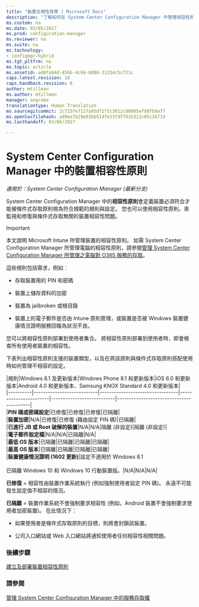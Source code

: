 ```yaml
---
title: "裝置合規性政策 | Microsoft Docs"
description: "了解如何在 System Center Configuration Manager 中管理相容性原則，使裝置符合條件式存取原則。"
ms.custom: na
ms.date: 03/05/2017
ms.prod: configuration-manager
ms.reviewer: na
ms.suite: na
ms.technology:
- configmgr-hybrid
ms.tgt_pltfrm: na
ms.topic: article
ms.assetid: ad8fa94d-45bb-4c94-8d86-31234c5cf21c
caps.latest.revision: 18
caps.handback.revision: 0
author: mtillman
ms.author: mtillman
manager: angrobe
translationtype: Human Translation
ms.sourcegitcommit: 2c723fe7137a95df271c3612c88805efd8fb9a77
ms.openlocfilehash: ad9ea7b29e03bb514fe23fdf761b312c85c16714
ms.lasthandoff: 03/06/2017

---
```

# <a name="device-compliance-policies-in-system-center-configuration-manager"></a>System Center Configuration Manager 中的裝置相容性原則

*適用於：System Center Configuration Manager (最新分支)*

System Center Configuration Manager 中的**相容性原則**會定義裝置必須符合才能被條件式存取原則視為符合規範的規則與設定。 您也可以使用相容性原則，來監視和修復與條件式存取無關的裝置相容性問題。  


> [!IMPORTANT]  
>  本文說明 Microsoft Intune 所管理裝置的相容性原則。    如需 System Center Configuration Manager 所管理電腦的相容性原則，請參閱[管理 System Center Configuration Manager 所管理之電腦對 O365 服務的存取](../../protect/deploy-use/manage-access-to-o365-services-for-pcs-managed-by-sccm.md)。  

 這些規則包括需求，例如︰  

-   存取裝置用的 PIN 和密碼

-   裝置上儲存資料的加密

-   裝置為 jailbroken 或根目錄  

-   裝置上的電子郵件是否由 Intune 原則管理，或裝置是否被 Windows 裝置健康情況證明服務回報為狀況不良。  


 您可以將相容性原則部署到使用者集合。 將相容性原則部署到使用者時，即會檢查所有使用者裝置的相容性。  

 下表列出相容性原則支援的裝置類型，以及在將該原則與條件式存取原則搭配使用時如何管理不相容的設定。  

|規則|Windows 8.1 及更新版本|Windows Phone 8.1 和更新版本|iOS 6.0 和更新版本|Android 4.0 和更新版本、Samsung KNOX Standard 4.0 和更新版本|  
|----------|---------------------------|---------------------------------|-----------------------|---------------------------|-----------------------------------------|  
|**PIN 碼或密碼設定**|已修復|已修復|已修復|已隔離|  
|**裝置加密**|N/A|已修復|已修復 (藉由設定 PIN 碼)|已隔離|  
|**已進行 JB 或 Root 破解的裝置**|N/A|N/A|隔離 (非設定)|隔離 (非設定)|  
|**電子郵件設定檔**|N/A|N/A|已隔離|N/A|  
|**最低 OS 版本**|已隔離|已隔離|已隔離|已隔離|  
|**最高 OS 版本**|已隔離|已隔離|已隔離|已隔離|  
|**裝置健康情況證明 (1602 更新)**|設定不適用於 Windows 8.1<br /><br /> 已隔離 Windows 10 和 Windows 10 行動裝置版。|N/A|N/A|N/A|  

 **已修復** = 相容性由裝置作業系統執行 (例如強制使用者設定 PIN 碼)。  永遠不可能發生設定值不相容的情況。  

 **已隔離** = 裝置作業系統不會強制要求相容性 (例如，Android 裝置不會強制要求使用者加密裝置)。  在此情況下：  

-   如果使用者是條件式存取原則的目標，則將會封鎖該裝置。  

-   公司入口網站或 Web 入口網站將通知使用者任何相容性相關問題。  


### <a name="next-steps"></a>後續步驟  
[建立及部署裝置相容性原則](create-compliance-policy.md)
### <a name="see-also"></a>請參閱  
 [管理 System Center Configuration Manager 中的服務存取權](../../protect/deploy-use/manage-access-to-services.md)

